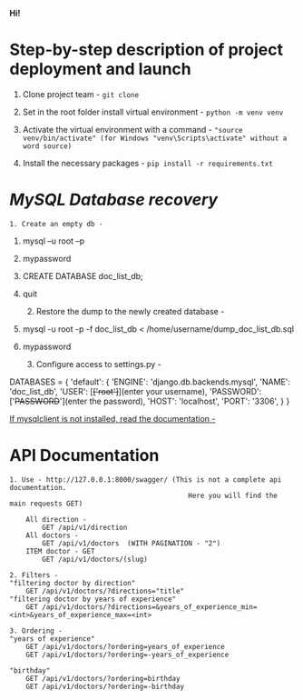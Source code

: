 **Hi!**

# **Step-by-step description of project deployment and launch**

   1. Clone project team -
`git clone`

   2. Set in the root folder install virtual environment -
`python -m venv venv`

   3. Activate the virtual environment with a command -
`"source venv/bin/activate" (for Windows "venv\Scripts\activate" without a word source)`

   4. Install the necessary packages -
`pip install -r requirements.txt`



# **_MySQL Database recovery_**

    1. Create an empty db -

1. mysql –u root –p
2. mypassword
3. CREATE DATABASE doc_list_db;
4. quit


    2. Restore the dump to the newly created database - 

1. mysql -u root -p -f doc_list_db < /home/username/dump_doc_list_db.sql
2. mypassword


    3. Configure access to settings.py - 

DATABASES = {
    'default': {
        'ENGINE': 'django.db.backends.mysql',
        'NAME': 'doc_list_db',
        'USER': [~~['root']~~](enter your username),
        'PASSWORD': ['~~PASSWORD~~'](enter the password),
        'HOST': 'localhost',
        'PORT': '3306',
    }
}

[If mysqlclient is not installed, read the documentation - ](https://pypi.org/project/mysqlclient/)



# **API Documentation**

    1. Use - http://127.0.0.1:8000/swagger/ (This is not a complete api documentation. 
                                                Here you will find the main requests GET)

        All direction - 
            GET /api/v1/direction
        All doctors - 
            GET /api/v1/doctors  (WITH PAGINATION - "2")
        ITEM doctor - GET 
            GET /api/v1/doctors/(slug) 

    2. Filters - 
    "filtering doctor by direction"
        GET /api/v1/doctors/?directions="title"
    "filtering doctor by years of experience"
        GET /api/v1/doctors/?directions=&years_of_experience_min=<int>&years_of_experience_max=<int>

    3. Ordering - 
    "years of experience"
        GET /api/v1/doctors/?ordering=years_of_experience
        GET /api/v1/doctors/?ordering=-years_of_experience

    "birthday"
        GET /api/v1/doctors/?ordering=birthday
        GET /api/v1/doctors/?ordering=-birthday
